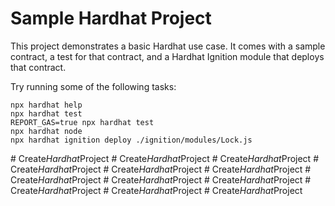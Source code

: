 # Sample Hardhat Project

This project demonstrates a basic Hardhat use case. It comes with a sample contract, a test for that contract, and a Hardhat Ignition module that deploys that contract.

Try running some of the following tasks:

```shell
npx hardhat help
npx hardhat test
REPORT_GAS=true npx hardhat test
npx hardhat node
npx hardhat ignition deploy ./ignition/modules/Lock.js
```
#   C r e a t e _ H a r d h a t _ P r o j e c t  
 #   C r e a t e _ H a r d h a t _ P r o j e c t  
 #   C r e a t e _ H a r d h a t _ P r o j e c t  
 #   C r e a t e _ H a r d h a t _ P r o j e c t  
 #   C r e a t e _ H a r d h a t _ P r o j e c t  
 #   C r e a t e _ H a r d h a t _ P r o j e c t  
 #   C r e a t e _ H a r d h a t _ P r o j e c t  
 #   C r e a t e _ H a r d h a t _ P r o j e c t  
 #   C r e a t e _ H a r d h a t _ P r o j e c t  
 #   C r e a t e _ H a r d h a t _ P r o j e c t  
 #   C r e a t e _ H a r d h a t _ P r o j e c t  
 #   C r e a t e _ H a r d h a t _ P r o j e c t  
 